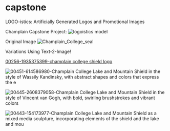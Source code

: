 # capstone
LOGO-istics: Artificially Generated Logos and Promotional Images

Champlain Capstone Project:
![logoistics model](https://user-images.githubusercontent.com/62715864/232336954-10b30896-7975-4bbd-95af-1a46e54d9185.png)

Original Image
![Champlain_College_seal](https://user-images.githubusercontent.com/62715864/232337015-1d8b045e-dab5-4686-9f24-14ef1c821fe4.png)

Variations Using Text-2-Image!

[00256-1935375399-champlain college shield logo](https://user-images.githubusercontent.com/62715864/232337088-aa035e39-8b51-4d26-bf18-83c3cb732f94.png)

![00451-614586980-Champlain College Lake and Mountain Shield in the style of Wassily Kandinsky, with abstract shapes and colors that express the e](https://user-images.githubusercontent.com/62715864/232337107-bb51c017-15ba-4909-9d39-78d2bf8abdee.png)

![00445-2608379058-Champlain College Lake and Mountain Shield in the style of Vincent van Gogh, with bold, swirling brushstrokes and vibrant colors](https://user-images.githubusercontent.com/62715864/232337119-f6f0fd9d-7103-4dce-921a-eebd690f6a38.png)

![00443-154173977-Champlain College Lake and Mountain Shield as a mixed media sculpture, incorporating elements of the shield and the lake and mou](https://user-images.githubusercontent.com/62715864/232337137-b3d0e310-2812-4507-ad50-1525abef2300.png)
